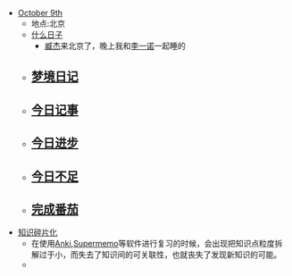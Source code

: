 - [October 9th](<October 9th.md>)
    - 地点:北京
    - [什么日子](<什么日子.md>)
        -  [臧杰](<臧杰.md>)来北京了，晚上我和[李一诺](<李一诺.md>)一起睡的
    - [梦境日记](<梦境日记.md>)
        -  
    - [今日记事](<今日记事.md>)
        -  
    - [今日进步](<今日进步.md>)
        -  
    - [今日不足](<今日不足.md>)
        -  
    - [完成番茄](<完成番茄.md>)
        -  
-  [知识碎片化](<知识碎片化.md>)
    - 在使用[Anki](<Anki.md>),[Supermemo](<Supermemo.md>)等软件进行复习的时候，会出现把知识点粒度拆解过于小，而失去了知识间的可关联性，也就丧失了发现新知识的可能。
    - 
